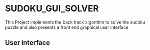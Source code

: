# SUDOKU_GUI_SOLVER
This Project implements the back track algorithm to solve the sudoku puzzle and also presents a front end graphical user interface 

## User interface 

